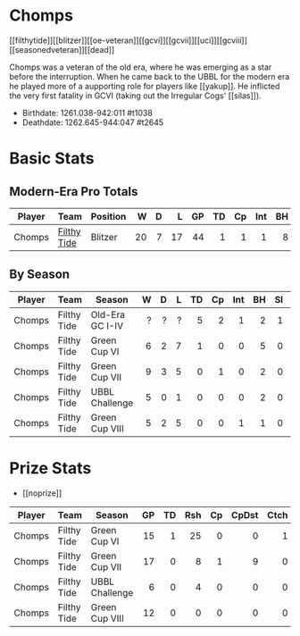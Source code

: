 # Chomps

[[filthytide]][[blitzer]][[oe-veteran]][[gcvi]][[gcvii]][[uci]][[gcviii]][[seasonedveteran]][[dead]]

Chomps was a veteran of the old era, where he was emerging as a star before the interruption. When he came back to the UBBL for the modern era he played more of a aupporting role for players like [[yakup]]. He inflicted the very first fatality in GCVI (taking out the Irregular Cogs' [[silas]]).

* Birthdate: 1261.038-942:011 #t1038
* Deathdate: 1262.645-944:047 #t2645

# Basic Stats

## Modern-Era Pro Totals

| Player           | Team        | Position      | W | D | L | GP | TD | Cp | Int | BH | SI | Ki | MVP | SPP |
|------------------|-------------|---------------|--:|--:|--:|---:|---:|---:|----:|---:|---:|---:|----:|----:|
| Chomps | [Filthy Tide](../teams/filthytide) | Blitzer  |   20 |    7 |   17 |   44 |    1 |    1 |    1 |    8 |    0 |    2 |    2 |   36 |

## By Season

| Player | Team         | Season          | W | D | L | TD | Cp | Int | BH | SI | Ki | MVP | SPP |
|--------|--------------|-----------------|--:|--:|--:|---:|---:|----:|---:|---:|---:|----:|----:|
| Chomps | Filthy Tide | Old-Era GC I-IV | ? |    ? |    ? |    5 |    2 |    1 |    2 |    1 |  0 |  3 |    40 |
| Chomps | Filthy Tide | Green Cup VI   |    6 |    2 |    7 |    1 |    0 |    0 |    5 |    0 |    2 |    1 |   22 |
| Chomps | Filthy Tide | Green Cup VII  |    9 |    3 |    5 |    0 |    1 |    0 |    2 |    0 |    0 |    1 |   10 |
| Chomps | Filthy Tide | UBBL Challenge |    5 |    0 |    1 |    0 |    0 |    0 |    2 |    0 |    0 |    1 |    9 |
| Chomps | Filthy Tide | Green Cup VIII |    5 |    2 |    5 |    0 |    0 |    1 |    1 |    0 |    0 |    0 |    4 |

# Prize Stats

* [[noprize]]

| Player | Team         | Season          | GP | TD | Rsh | Cp | CpDst | Ctch | Int | Cas | Blk | Sck | MVP | SPP |
|--------|--------------|-----------------|---:|---:|----:|---:|------:|-----:|----:|----:|----:|----:|----:|----:|
| Chomps | Filthy Tide | Green Cup VI   | 15 |    1 |   25 |    0 |     0 |    1 |    0 |    7 |  100 |   10 |    1 |   22 |
| Chomps | Filthy Tide | Green Cup VII  | 17 |    0 |    8 |    1 |     9 |    0 |    0 |    2 |   64 |    1 |    1 |   10 |
| Chomps | Filthy Tide | UBBL Challenge |  6 |    0 |    4 |    0 |     0 |    0 |    0 |    2 |   28 |    1 |    1 |    9 |
| Chomps | Filthy Tide | Green Cup VIII | 12 |    0 |    0 |    0 |     0 |    0 |    1 |    1 |   30 |    0 |    0 |    4 |
